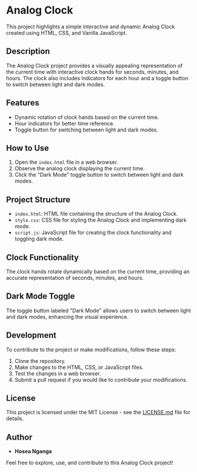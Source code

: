

# Analog Clock

This project highlights a simple interactive and dynamic Analog Clock created using HTML, CSS, and Vanilla JavaScript.

## Description

The Analog Clock project provides a visually appealing representation of the current time with interactive clock hands for seconds, minutes, and hours. The clock also includes indicators for each hour and a toggle button to switch between light and dark modes.

## Features

- Dynamic rotation of clock hands based on the current time.
- Hour indicators for better time reference.
- Toggle button for switching between light and dark modes.

## How to Use

1. Open the `index.html` file in a web browser.
2. Observe the analog clock displaying the current time.
3. Click the "Dark Mode" toggle button to switch between light and dark modes.

## Project Structure

- `index.html`: HTML file containing the structure of the Analog Clock.
- `style.css`: CSS file for styling the Analog Clock and implementing dark mode.
- `script.js`: JavaScript file for creating the clock functionality and toggling dark mode.

## Clock Functionality

The clock hands rotate dynamically based on the current time, providing an accurate representation of seconds, minutes, and hours.

## Dark Mode Toggle

The toggle button labeled "Dark Mode" allows users to switch between light and dark modes, enhancing the visual experience.

## Development

To contribute to the project or make modifications, follow these steps:

1. Clone the repository.
2. Make changes to the HTML, CSS, or JavaScript files.
3. Test the changes in a web browser.
4. Submit a pull request if you would like to contribute your modifications.

## License

This project is licensed under the MIT License - see the [LICENSE.md](LICENSE.md) file for details.

## Author

- **Hosea Nganga**

Feel free to explore, use, and contribute to this Analog Clock project!

